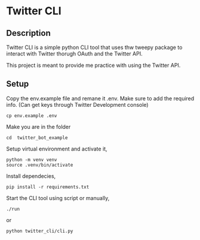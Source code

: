 # Twitter CLI

## Description 
Twitter CLI is a simple python CLI tool that uses thw tweepy package to interact
with Twitter thorugh OAuth and the Twitter API.

This project is meant to provide me practice with using the Twitter API.


## Setup
Copy the env.example file and remane it .env. Make sure to add the required info.
(Can get keys through Twitter Development console)
```
cp env.example .env
```

Make you are in the folder
```
cd  twitter_bot_example
```

Setup virtual environment and activate it,
```
python -m venv venv
source .venv/bin/activate
```

Install dependecies, 
```
pip install -r requirements.txt
```

Start the CLI tool using script or manually,
```
./run
```
or
```
python twitter_cli/cli.py
```